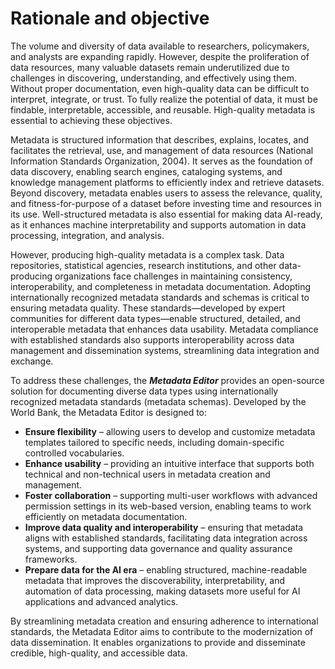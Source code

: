 # Rationale and objective

The volume and diversity of data available to researchers, policymakers, and analysts are expanding rapidly. However, despite the proliferation of data resources, many valuable datasets remain underutilized due to challenges in discovering, understanding, and effectively using them. Without proper documentation, even high-quality data can be difficult to interpret, integrate, or trust. To fully realize the potential of data, it must be findable, interpretable, accessible, and reusable. High-quality metadata is essential to achieving these objectives.

Metadata is structured information that describes, explains, locates, and facilitates the retrieval, use, and management of data resources (National Information Standards Organization, 2004). It serves as the foundation of data discovery, enabling search engines, cataloging systems, and knowledge management platforms to efficiently index and retrieve datasets. Beyond discovery, metadata enables users to assess the relevance, quality, and fitness-for-purpose of a dataset before investing time and resources in its use. Well-structured metadata is also essential for making data AI-ready, as it enhances machine interpretability and supports automation in data processing, integration, and analysis.

However, producing high-quality metadata is a complex task. Data repositories, statistical agencies, research institutions, and other data-producing organizations face challenges in maintaining consistency, interoperability, and completeness in metadata documentation. Adopting internationally recognized metadata standards and schemas is critical to ensuring metadata quality. These standards—developed by expert communities for different data types—enable structured, detailed, and interoperable metadata that enhances data usability. Metadata compliance with established standards also supports interoperability across data management and dissemination systems, streamlining data integration and exchange.

To address these challenges, the ***Metadata Editor*** provides an open-source solution for documenting diverse data types using internationally recognized metadata standards (metadata schemas). Developed by the World Bank, the Metadata Editor is designed to:

- **Ensure flexibility** – allowing users to develop and customize metadata templates tailored to specific needs, including domain-specific controlled vocabularies.
- **Enhance usability** – providing an intuitive interface that supports both technical and non-technical users in metadata creation and management.
- **Foster collaboration** – supporting multi-user workflows with advanced permission settings in its web-based version, enabling teams to work efficiently on metadata documentation.
- **Improve data quality and interoperability** – ensuring that metadata aligns with established standards, facilitating data integration across systems, and supporting data governance and quality assurance frameworks.
- **Prepare data for the AI era** – enabling structured, machine-readable metadata that improves the discoverability, interpretability, and automation of data processing, making datasets more useful for AI applications and advanced analytics.

By streamlining metadata creation and ensuring adherence to international standards, the Metadata Editor aims to contribute to the modernization of data dissemination. It enables organizations to provide and disseminate credible, high-quality, and accessible data.

